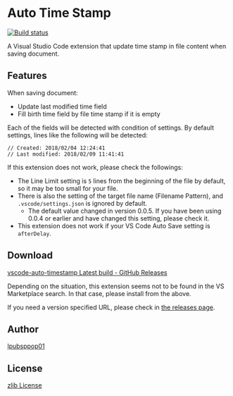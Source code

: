 # Auto Time Stamp
[![Build status](https://ci.appveyor.com/api/projects/status/8jhbugo5d2ejuylh?svg=true)](https://ci.appveyor.com/project/lpubsppop01/vscode-auto-timestamp)

A Visual Studio Code extension that update time stamp in file content when saving document.

## Features
When saving document:
- Update last modified time field
- Fill birth time field by file time stamp if it is empty

Each of the fields will be detected with condition of settings.
By default settings, lines like the following will be detected:
```
// Created: 2018/02/04 12:24:41
// Last modified: 2018/02/09 11:41:41
```

If this extension does not work, please check the followings:
- The Line Limit setting is `5` lines from the beginning of the file by default, so it may be too small for your file.
- There is also the setting of the target file name (Filename Pattern), and `.vscode/settings.json` is ignored by default.
  - The default value changed in version 0.0.5. If you have been using 0.0.4 or earlier and have changed this setting, please check it.
- This extension does not work if your VS Code Auto Save setting is `afterDelay`.

## Download
[vscode-auto-timestamp Latest build - GitHub Releases](https://github.com/lpubsppop01/vscode-auto-timestamp/releases/latest/download/vscode-auto-timestamp.vsix)

Depending on the situation, this extension seems not to be found in the VS Marketplace search.
In that case, please install from the above.

If you need a version specified URL, please check in [the releases page](https://github.com/lpubsppop01/vscode-auto-timestamp/releases).

## Author
[lpubsppop01](https://github.com/lpubsppop01)

## License
[zlib License](https://github.com/lpubsppop01/vscode-auto-timestamp/raw/master/LICENSE.txt)
